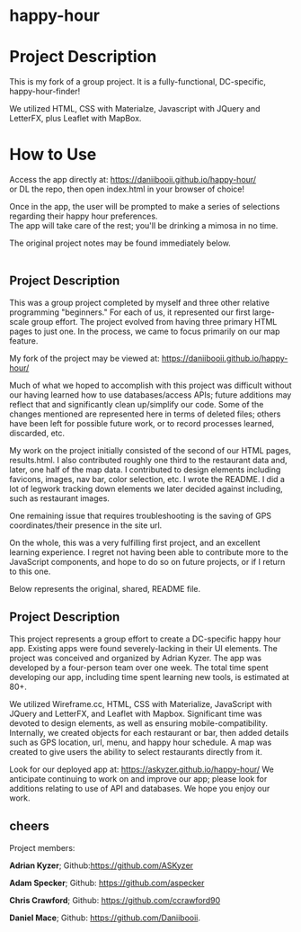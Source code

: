 # happy-hour

# Project Description
This is my fork of a group project.
It is a fully-functional, DC-specific, happy-hour-finder!

We utilized HTML, CSS with Materialze, Javascript with JQuery and LetterFX, plus Leaflet with MapBox.

# How to Use
Access the app directly at: https://daniibooii.github.io/happy-hour/<br>
or DL the repo, then open index.html in your browser of choice!

Once in the app, the user will be prompted to make a series of selections regarding their happy hour preferences.<br>
The app will take care of the rest; you'll be drinking a mimosa in no time.<br>

The original project notes may be found immediately below.
<br>
<br>
## Project Description
This was a group project completed by myself and three other relative programming "beginners." For each of us, it represented our first large-scale group effort. The project evolved from having three primary HTML pages to just one. In the process, we came to focus primarily on our map feature.

My fork of the project may be viewed at: https://daniibooii.github.io/happy-hour/

Much of what we hoped to accomplish with this project was difficult without our having learned how to use databases/access APIs; future additions may reflect that and significantly clean up/simplify our code. Some of the changes mentioned are represented here in terms of deleted files; others have been left for possible future work, or to record processes learned, discarded, etc.

My work on the project initially consisted of the second of our HTML pages, results.html. I also contributed roughly one third to the restaurant data and, later, one half of the map data. I contributed to design elements including favicons, images, nav bar, color selection, etc. I wrote the README. I did a lot of legwork tracking down elements we later decided against including, such as restaurant images.

One remaining issue that requires troubleshooting is the saving of GPS coordinates/their presence in the site url.

On the whole, this was a very fulfilling first project, and an excellent learning experience. I regret not having been able to contribute more to the JavaScript components, and hope to do so on future projects, or if I return to this one.

Below represents the original, shared, README file.

## Project Description
This project represents a group effort to create a DC-specific happy hour app.
Existing apps were found severely-lacking in their UI elements.
The project was conceived and organized by Adrian Kyzer.
The app was developed by a four-person team over one week.
The total time spent developing our app, including time spent learning new tools, is estimated at 80+.

We utilized Wireframe.cc, HTML, CSS with Materialize, JavaScript with JQuery and LetterFX, and Leaflet with Mapbox.
Significant time was devoted to design elements, as well as ensuring mobile-compatibility.
Internally, we created objects for each restaurant or bar, then added details such as GPS location, url, menu, and happy hour schedule. A map was created to give users the ability to select restaurants directly from it.

Look for our deployed app at: https://askyzer.github.io/happy-hour/
We anticipate continuing to work on and improve our app; please look for additions relating to use of API and databases.
We hope you enjoy our work.

## cheers

Project members:

__Adrian Kyzer__; Github:https://github.com/ASKyzer

__Adam Specker__; Github: https://github.com/aspecker

__Chris Crawford__; Github: https://github.com/ccrawford90

__Daniel Mace__; Github: https://github.com/Daniibooii.
